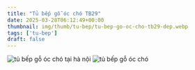 ```yaml
---
title: "Tủ bếp gỗ óc chó TB29"
date: 2025-03-28T06:12:49+00:00
thumbnail: img/thumb/tu-bep/tu-bep-go-oc-cho-tb29-dep.webp
tags: ['tu-bep']
draft: false
---
```

![tủ bếp gỗ óc chó tại hà nội](/img/tu-bep/tb29/tu-bep-go-oc-cho-tb29-1.webp)
![tủ bếp gỗ óc chó](/img/tu-bep/tb29/tu-bep-go-oc-cho-tb29-2.webp)